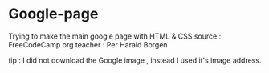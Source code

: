 # Google-page
Trying to make the main google page with HTML & CSS
source : FreeCodeCamp.org 
teacher : Per Harald Borgen

tip : I did not download the Google image , instead I used it's image address.
